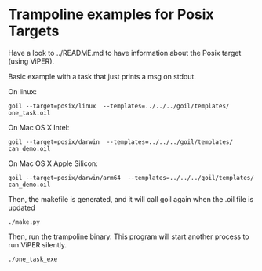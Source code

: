 # Trampoline examples for Posix Targets

Have a look to ../README.md to have information about the Posix target (using ViPER).

Basic example with a task that just prints a msg on stdout. 

On linux:
```
goil --target=posix/linux  --templates=../../../goil/templates/ one_task.oil
```

On Mac OS X Intel:
```
goil --target=posix/darwin  --templates=../../../goil/templates/ can_demo.oil
```

On Mac OS X Apple Silicon:
```
goil --target=posix/darwin/arm64  --templates=../../../goil/templates/ can_demo.oil
```

Then, the makefile is generated, and it will call goil again when the .oil file is updated

```
./make.py
```

Then, run the trampoline binary. This program will start another process to run ViPER silently.

```
./one_task_exe
```

